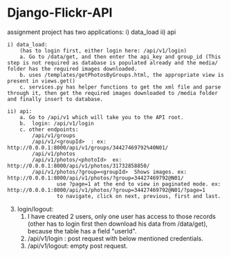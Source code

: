 # Django-Flickr-API

assignment project has two applications: 
	i) data_load
	ii) api

	i) data_load:
		(has to login first, either login here: /api/v1/login)
		a. Go to /data/get, and then enter the api_key and group_id (This step is not required as database is populated already and the media/ folder has the required images downloaded.
		b. uses /templates/getPhotosByGroups.html, the appropriate view is present in views.get()
		c. services.py has helper functions to get the xml file and parse through it, then get the required images downloaded to /media folder and finally insert to database.

	ii) api:
		a. Go to /api/v1 which will take you to the API root.
		b.  login: /api/v1/login
		c. other endpoints:
			/api/v1/groups  
			/api/v1/<groupId>  : ex: http://0.0.0.1:8000/api/v1/groups/34427469792%40N01/
			/api/v1/photos  
			/api/v1/photos/<photoId>  ex: http://0.0.0.1:8000/api/v1/photos/31732858850/
			/api/v1/photos/?group=<groupId>  Shows images. ex: http://0.0.0.1:8000/api/v1/photos/?group=34427469792@N01/
					use ?page=1 at the end to view in paginated mode. ex: http://0.0.0.1:8000/api/v1/photos/?group=34427469792@N01/?page=1
					to navigate, click on next, previous, first and last. 

3. login/logout:
	1. I have created 2 users, only one user has access to those records (other has to login first then download his data from /data/get), because the table has a field "userId".
	2. /api/v1/login : post request with below mentioned credentials.
	3. /api/v1/logout: empty post request.
